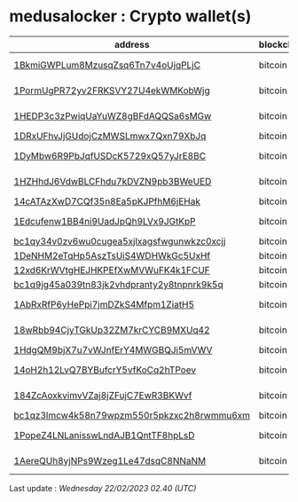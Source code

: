 # medusalocker : Crypto wallet(s)

| address | blockchain | Balance |
|---|---|---|
| [1BkmiGWPLum8MzusqZsq6Tn7v4oUjqPLjC](https://www.blockchain.com/explorer/addresses/btc/1BkmiGWPLum8MzusqZsq6Tn7v4oUjqPLjC) | bitcoin | $ 241977 |
| [1PormUgPR72yv2FRKSVY27U4ekWMKobWjg](https://www.blockchain.com/explorer/addresses/btc/1PormUgPR72yv2FRKSVY27U4ekWMKobWjg) | bitcoin | $ 450421 |
| [1HEDP3c3zPwiqUaYuWZ8gBFdAQQSa6sMGw](https://www.blockchain.com/explorer/addresses/btc/1HEDP3c3zPwiqUaYuWZ8gBFdAQQSa6sMGw) | bitcoin | $ 658778 |
| [1DRxUFhvJjGUdojCzMWSLmwx7Qxn79XbJq](https://www.blockchain.com/explorer/addresses/btc/1DRxUFhvJjGUdojCzMWSLmwx7Qxn79XbJq) | bitcoin | $ 21756 |
| [1DyMbw6R9PbJqfUSDcK5729xQ57yJrE8BC](https://www.blockchain.com/explorer/addresses/btc/1DyMbw6R9PbJqfUSDcK5729xQ57yJrE8BC) | bitcoin | $ 129235 |
| [1HZHhdJ6VdwBLCFhdu7kDVZN9pb3BWeUED](https://www.blockchain.com/explorer/addresses/btc/1HZHhdJ6VdwBLCFhdu7kDVZN9pb3BWeUED) | bitcoin | $ 157077 |
| [14cATAzXwD7CQf35n8Ea5pKJPfhM6jEHak](https://www.blockchain.com/explorer/addresses/btc/14cATAzXwD7CQf35n8Ea5pKJPfhM6jEHak) | bitcoin | $ 16997 |
| [1Edcufenw1BB4ni9UadJpQh9LVx9JGtKpP](https://www.blockchain.com/explorer/addresses/btc/1Edcufenw1BB4ni9UadJpQh9LVx9JGtKpP) | bitcoin | $ 139328 |
| [bc1qy34v0zv6wu0cugea5xjlxagsfwgunwkzc0xcjj](https://www.blockchain.com/explorer/addresses/btc/bc1qy34v0zv6wu0cugea5xjlxagsfwgunwkzc0xcjj) | bitcoin | $ 58918 |
| [1DeNHM2eTqHp5AszTsUiS4WDHWkGc5UxHf](https://www.blockchain.com/explorer/addresses/btc/1DeNHM2eTqHp5AszTsUiS4WDHWkGc5UxHf) | bitcoin | $ 65459 |
| [12xd6KrWVtgHEJHKPEfXwMVWuFK4k1FCUF](https://www.blockchain.com/explorer/addresses/btc/12xd6KrWVtgHEJHKPEfXwMVWuFK4k1FCUF) | bitcoin | $ 41549 |
| [bc1q9jg45a039tn83jk2vhdpranty2y8tnpnrk9k5q](https://www.blockchain.com/explorer/addresses/btc/bc1q9jg45a039tn83jk2vhdpranty2y8tnpnrk9k5q) | bitcoin | $ 29692 |
| [1AbRxRfP6yHePpi7jmDZkS4Mfpm1ZiatH5](https://www.blockchain.com/explorer/addresses/btc/1AbRxRfP6yHePpi7jmDZkS4Mfpm1ZiatH5) | bitcoin | $ 1194661 |
| [18wRbb94CjyTGkUp32ZM7krCYCB9MXUq42](https://www.blockchain.com/explorer/addresses/btc/18wRbb94CjyTGkUp32ZM7krCYCB9MXUq42) | bitcoin | $ 200665 |
| [1HdgQM9bjX7u7vWJnfErY4MWGBQJi5mVWV](https://www.blockchain.com/explorer/addresses/btc/1HdgQM9bjX7u7vWJnfErY4MWGBQJi5mVWV) | bitcoin | $ 14336 |
| [14oH2h12LvQ7BYBufcrY5vfKoCq2hTPoev](https://www.blockchain.com/explorer/addresses/btc/14oH2h12LvQ7BYBufcrY5vfKoCq2hTPoev) | bitcoin | $ 104669 |
| [184ZcAoxkvimvVZaj8jZFujC7EwR3BKWvf](https://www.blockchain.com/explorer/addresses/btc/184ZcAoxkvimvVZaj8jZFujC7EwR3BKWvf) | bitcoin | $ 158499 |
| [bc1qz3lmcw4k58n79wpzm550r5pkzxc2h8rwmmu6xm](https://www.blockchain.com/explorer/addresses/btc/bc1qz3lmcw4k58n79wpzm550r5pkzxc2h8rwmmu6xm) | bitcoin | $ 56049 |
| [1PopeZ4LNLanisswLndAJB1QntTF8hpLsD](https://www.blockchain.com/explorer/addresses/btc/1PopeZ4LNLanisswLndAJB1QntTF8hpLsD) | bitcoin | $ 866858 |
| [1AereQUh8yjNPs9Wzeg1Le47dsqC8NNaNM](https://www.blockchain.com/explorer/addresses/btc/1AereQUh8yjNPs9Wzeg1Le47dsqC8NNaNM) | bitcoin | $ 731990 |

Last update : _Wednesday 22/02/2023 02.40 (UTC)_

